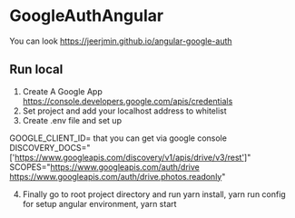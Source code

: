 # GoogleAuthAngular

You can look https://jeerjmin.github.io/angular-google-auth

## Run local

1. Create A Google App https://console.developers.google.com/apis/credentials
2. Set project and add your localhost address to whitelist
3. Create .env file and set up

GOOGLE_CLIENT_ID=<You google client id> that you can get via google console
DISCOVERY_DOCS="['https://www.googleapis.com/discovery/v1/apis/drive/v3/rest']"
SCOPES="https://www.googleapis.com/auth/drive https://www.googleapis.com/auth/drive.photos.readonly"


4. Finally go to root project directory and run yarn install, yarn run config for setup angular environment, yarn start
